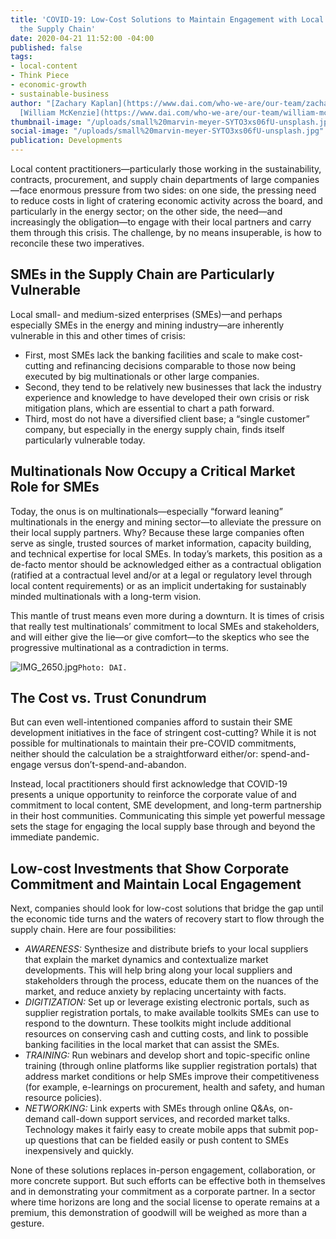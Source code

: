 ```yaml
---
title: 'COVID-19: Low-Cost Solutions to Maintain Engagement with Local Partners in
  the Supply Chain'
date: 2020-04-21 11:52:00 -04:00
published: false
tags:
- local-content
- Think Piece
- economic-growth
- sustainable-business
author: "[Zachary Kaplan](https://www.dai.com/who-we-are/our-team/zachary-kaplan),
  [William McKenzie](https://www.dai.com/who-we-are/our-team/william-mckenzie)"
thumbnail-image: "/uploads/small%20marvin-meyer-SYTO3xs06fU-unsplash.jpg"
social-image: "/uploads/small%20marvin-meyer-SYTO3xs06fU-unsplash.jpg"
publication: Developments
---
```


Local content practitioners—particularly those working in the sustainability, contracts, procurement, and supply chain departments of large companies—face enormous pressure from two sides: on one side, the pressing need to reduce costs in light of cratering economic activity across the board, and particularly in the energy sector; on the other side, the need—and increasingly the obligation—to engage with their local partners and carry them through this crisis. The challenge, by no means insuperable, is how to reconcile these two imperatives.





## SMEs in the Supply Chain are Particularly Vulnerable

Local small- and medium-sized enterprises (SMEs)—and perhaps especially SMEs in the energy and mining industry—are inherently vulnerable in this and other times of crisis:
* First, most SMEs lack the banking facilities and scale to make cost-cutting and refinancing decisions comparable to those now being executed by big multinationals or other large companies.
* Second, they tend to be relatively new businesses that lack the industry experience and knowledge to have developed their own crisis or risk mitigation plans, which are essential to chart a path forward.
* Third, most do not have a diversified client base; a “single customer” company, but especially in the energy supply chain, finds itself particularly vulnerable today.

## Multinationals Now Occupy a Critical Market Role for SMEs

Today, the onus is on multinationals—especially “forward leaning” multinationals in the energy and mining sector—to alleviate the pressure on their local supply partners. Why? Because these large companies often serve as single, trusted sources of market information, capacity building, and technical expertise for local SMEs. In today’s markets, this position as a de-facto mentor should be acknowledged either as a contractual obligation (ratified at a contractual level and/or at a legal or regulatory level through local content requirements) or as an implicit undertaking for sustainably minded multinationals with a long-term vision.

This mantle of trust means even more during a downturn. It is times of crisis that really test multinationals’ commitment to local SMEs and stakeholders, and will either give the lie—or give comfort—to the skeptics who see the progressive multinational as a contradiction in terms.

![IMG_2650.jpg](/uploads/IMG_2650.jpg)`Photo: DAI.`

## The Cost vs. Trust Conundrum

But can even well-intentioned companies afford to sustain their SME development initiatives in the face of stringent cost-cutting? While it is not possible for multinationals to maintain their pre-COVID commitments, neither should the calculation be a straightforward either/or: spend-and-engage versus don’t-spend-and-abandon.

Instead, local practitioners should first acknowledge that COVID-19 presents a unique opportunity to reinforce the corporate value of and commitment to local content, SME development, and long-term partnership in their host communities. Communicating this simple yet powerful message sets the stage for engaging the local supply base through and beyond the immediate pandemic.

## Low-cost Investments that Show Corporate Commitment and Maintain Local Engagement

Next, companies should look for low-cost solutions that bridge the gap until the economic tide turns and the waters of recovery start to flow through the supply chain. Here are four possibilities:
* *AWARENESS:* Synthesize and distribute briefs to your local suppliers that explain the market dynamics and contextualize market developments. This will help bring along your local suppliers and stakeholders through the process, educate them on the nuances of the market, and reduce anxiety by replacing uncertainty with facts.
* *DIGITIZATION:* Set up or leverage existing electronic portals, such as supplier registration portals, to make available toolkits SMEs can use to respond to the downturn. These toolkits might include additional resources on conserving cash and cutting costs, and link to possible banking facilities in the local market that can assist the SMEs.
* *TRAINING:* Run webinars and develop short and topic-specific online training (through online platforms like supplier registration portals) that address market conditions or help SMEs improve their competitiveness (for example, e-learnings on procurement, health and safety, and human resource policies).
* *NETWORKING:* Link experts with SMEs through online Q&As, on-demand call-down support services, and recorded market talks. Technology makes it fairly easy to create mobile apps that submit pop-up questions that can be fielded easily or push content to SMEs inexpensively and quickly.

None of these solutions replaces in-person engagement, collaboration, or more concrete support. But such efforts can be effective both in themselves and in demonstrating your commitment as a corporate partner. In a sector where time horizons are long and the social license to operate remains at a premium, this demonstration of goodwill will be weighed as more than a gesture. 